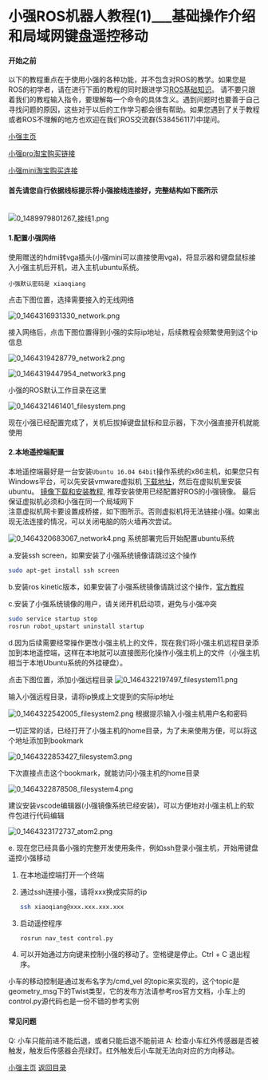 # 小强ROS机器人教程(1)___基础操作介绍和局域网键盘遥控移动<br>
#### 开始之前

以下的教程重点在于使用小强的各种功能，并不包含对ROS的教学。如果您是ROS的初学者，请在进行下面的教程的同时跟进学习[ROS基础知识](http://community.bwbot.org/topic/223/ros%E5%9F%BA%E7%A1%80%E7%9F%A5%E8%AF%86)。 请不要只跟着我们的教程输入指令，要理解每一个命令的具体含义。遇到问题时也要善于自己寻找问题的原因，这些对于以后的工作学习都会很有帮助。如果您遇到了关于教程或者ROS不理解的地方也欢迎在我们ROS交流群(538456117)中提问。

[小强主页](https://www.bwbot.org/products/xiaoqiang-4-pro)

[小强pro淘宝购买链接](https://item.taobao.com/item.htm?spm=a1z10.3-c.w4002-11026595879.16.HBNOO8&id=527426530377)

[小强mini淘宝购买连接](https://item.taobao.com/item.htm?spm=a230r.1.14.235.ArwA0q&id=546650875509&ns=1&abbucket=6#detail)

#### 首先请您自行依据线标提示将小强接线连接好，完整结构如下图所示<br><br>

![0_1489979801267_接线1.png](http://community.bwbot.org/assets/uploads/files/1489979804868-%E6%8E%A5%E7%BA%BF1-resized.png)

#### 1.配置小强网络

使用赠送的hdmi转vga插头(小强mini可以直接使用vga)，将显示器和键盘鼠标接入小强主机后开机，进入主机ubuntu系统。

`小强默认密码是 xiaoqiang`

点击下图位置，选择需要接入的无线网络<br>

![0_1464316931330_network.png](http://community.bwbot.org/uploads/files/1464316951028-network.png)

接入网络后，点击下图位置得到小强的实际ip地址，后续教程会频繁使用到这个ip信息<br>

![0_1464319428779_network2.png](http://community.bwbot.org/uploads/files/1464319450670-network2.png)

![0_1464319447954_network3.png](http://community.bwbot.org/uploads/files/1464319469663-network3.png)

小强的ROS默认工作目录在这里<br>

![0_1464321461401_filesystem.png](http://community.bwbot.org/uploads/files/1464321481610-filesystem.png)  

现在小强已经配置完成了，关机后拔掉键盘鼠标和显示器，下次小强直接开机就能使用<br>

#### 2.本地遥控端配置

本地遥控端最好是一台安装`Ubuntu 16.04 64bit`操作系统的x86主机，如果您只有Windows平台，可以先安装vmware虚拟机 [下载地址](https://www.vmware.com/go/downloadplayer-cn)，然后在虚拟机里安装ubuntu。
[镜像下载和安装教程](http://community.bwbot.org/topic/232/%E8%93%9D%E9%B2%B8ros%E9%95%9C%E5%83%8F%E5%8F%91%E5%B8%83), 推荐安装使用已经配置好ROS的小强镜像。
最后保证虚拟机必须和小强在同一个局域网下<br>
注意虚拟机网卡要设置成桥接，如下图所示。否则虚拟机将无法链接小强。如果出现无法连接的情况，可以关闭电脑的防火墙再次尝试。<br>

![0_1464320683067_network4.png](http://community.bwbot.org/uploads/files/1464320702765-network4.png)
系统部署完后开始配置ubuntu系统

a.安装ssh screen，如果安装了小强系统镜像请跳过这个操作

```bash
sudo apt-get install ssh screen
```

b.安装ros kinetic版本，如果安装了小强系统镜像请跳过这个操作，[官方教程](http://wiki.ros.org/kinetic/Installation/Ubuntu)

c.安装了小强系统镜像的用户，请关闭开机启动项，避免与小强冲突

```bash
sudo service startup stop
rosrun robot_upstart uninstall startup
```

d.因为后续需要经常操作更改小强主机上的文件，现在我们将小强主机远程目录添加到本地遥控端，这样在本地就可以直接图形化操作小强主机上的文件（小强主机相当于本地Ubuntu系统的外挂硬盘）。

点击下图位置，添加小强远程目录
![0_1464322197497_filesystem11.png](http://community.bwbot.org/uploads/files/1464322217262-filesystem11.png)

输入小强远程目录，请将ip换成上文提到的实际ip地址<br>

![0_1464322542005_filesystem2.png](http://community.bwbot.org/uploads/files/1464322561579-filesystem2.png)
根据提示输入小强主机用户名和密码

一切正常的话，已经打开了小强主机的home目录，为了未来使用方便，可以将这个地址添加到bookmark<br>

![0_1464322853427_filesystem3.png](http://community.bwbot.org/uploads/files/1464322872915-filesystem3.png)


下次直接点击这个bookmark，就能访问小强主机的home目录<br>

![0_1464322878508_filesystem4.png](http://community.bwbot.org/uploads/files/1464322898071-filesystem4.png)

建议安装vscode编辑器(小强镜像系统已经安装)，可以方便地对小强主机上的软件包进行代码编辑<br>

![0_1464323172737_atom2.png](http://community.bwbot.org/uploads/files/1464323192453-atom2.png)

e. 现在您已经具备小强的完整开发使用条件，例如ssh登录小强主机，开始用键盘遥控小强移动

1. 在本地遥控端打开一个终端

2. 通过ssh连接小强，请将xxx换成实际的ip

    ```bash
    ssh xiaoqiang@xxx.xxx.xxx.xxx
    ```

3. 启动遥控程序

    ```bash
    rosrun nav_test control.py
    ```

4. 可以开始通过方向键来控制小强的移动了。空格键是停止。Ctrl + C 退出程序。<br>

小车的移动控制是通过发布名字为/cmd_vel 的topic来实现的，这个topic是geometry_msg下的Twist类型，它的发布方法请参考ros官方文档，小车上的control.py源代码也是一份不错的参考实例

#### 常见问题

Q: 小车只能前进不能后退，或者只能后退不能前进
A: 检查小车红外传感器是否被触发，触发后传感器会亮绿灯。红外触发后小车就无法向对应的方向移动。

[小强主页](https://www.bwbot.org/products/xiaoqiang-4-pro)
[返回目录](https://community.bwbot.org/topic/110)
